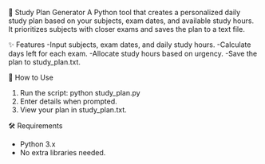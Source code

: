 📅 Study Plan Generator
A Python tool that creates a personalized daily study plan based on your subjects, exam dates, and available study hours. It prioritizes subjects with closer exams and saves the plan to a text file.

✨ Features
-Input subjects, exam dates, and daily study hours.
-Calculate days left for each exam.
-Allocate study hours based on urgency.
-Save the plan to study_plan.txt.

🚀 How to Use
1. Run the script:
     python study_plan.py
2. Enter details when prompted.
3. View your plan in study_plan.txt.

🛠 Requirements
- Python 3.x
- No extra libraries needed.
